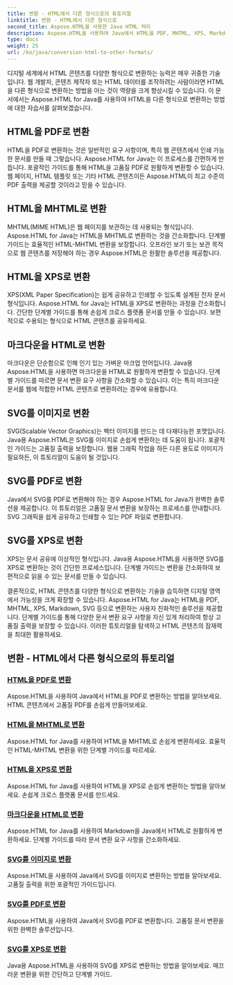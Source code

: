 ```yaml
---
title: 변환 - HTML에서 다른 형식으로의 튜토리얼
linktitle: 변환 - HTML에서 다른 형식으로
second_title: Aspose.HTML을 사용한 Java HTML 처리
description: Aspose.HTML을 사용하여 Java에서 HTML을 PDF, MHTML, XPS, Markdown, SVG 등으로 변환하는 방법을 알아보세요. 고품질 문서 변환이 쉬워졌습니다.
type: docs
weight: 25
url: /ko/java/conversion-html-to-other-formats/
---
```


디지털 세계에서 HTML 콘텐츠를 다양한 형식으로 변환하는 능력은 매우 귀중한 기술입니다. 웹 개발자, 콘텐츠 제작자 또는 HTML 데이터를 조작하려는 사람이라면 HTML을 다른 형식으로 변환하는 방법을 아는 것이 역량을 크게 향상시킬 수 있습니다. 이 문서에서는 Aspose.HTML for Java를 사용하여 HTML을 다른 형식으로 변환하는 방법에 대한 자습서를 살펴보겠습니다.

## HTML을 PDF로 변환

HTML을 PDF로 변환하는 것은 일반적인 요구 사항이며, 특히 웹 콘텐츠에서 인쇄 가능한 문서를 만들 때 그렇습니다. Aspose.HTML for Java는 이 프로세스를 간편하게 만듭니다. 포괄적인 가이드를 통해 HTML을 고품질 PDF로 원활하게 변환할 수 있습니다. 웹 페이지, HTML 템플릿 또는 기타 HTML 콘텐츠이든 Aspose.HTML이 최고 수준의 PDF 출력을 제공할 것이라고 믿을 수 있습니다.

## HTML을 MHTML로 변환

MHTML(MIME HTML)은 웹 페이지를 보관하는 데 사용되는 형식입니다. Aspose.HTML for Java는 HTML을 MHTML로 변환하는 것을 간소화합니다. 단계별 가이드는 효율적인 HTML-MHTML 변환을 보장합니다. 오프라인 보기 또는 보관 목적으로 웹 콘텐츠를 저장해야 하는 경우 Aspose.HTML은 원활한 솔루션을 제공합니다.

## HTML을 XPS로 변환

XPS(XML Paper Specification)는 쉽게 공유하고 인쇄할 수 있도록 설계된 전자 문서 형식입니다. Aspose.HTML for Java는 HTML을 XPS로 변환하는 과정을 간소화합니다. 간단한 단계별 가이드를 통해 손쉽게 크로스 플랫폼 문서를 만들 수 있습니다. 보편적으로 수용되는 형식으로 HTML 콘텐츠를 공유하세요.

## 마크다운을 HTML로 변환

마크다운은 단순함으로 인해 인기 있는 가벼운 마크업 언어입니다. Java용 Aspose.HTML을 사용하면 마크다운을 HTML로 원활하게 변환할 수 있습니다. 단계별 가이드를 따르면 문서 변환 요구 사항을 간소화할 수 있습니다. 이는 특히 마크다운 문서를 웹에 적합한 HTML 콘텐츠로 변환하려는 경우에 유용합니다.

## SVG를 이미지로 변환

SVG(Scalable Vector Graphics)는 벡터 이미지를 만드는 데 다재다능한 포맷입니다. Java용 Aspose.HTML은 SVG를 이미지로 손쉽게 변환하는 데 도움이 됩니다. 포괄적인 가이드는 고품질 출력을 보장합니다. 웹용 그래픽 작업을 하든 다른 용도로 이미지가 필요하든, 이 튜토리얼이 도움이 될 것입니다.

## SVG를 PDF로 변환

Java에서 SVG를 PDF로 변환해야 하는 경우 Aspose.HTML for Java가 완벽한 솔루션을 제공합니다. 이 튜토리얼은 고품질 문서 변환을 보장하는 프로세스를 안내합니다. SVG 그래픽을 쉽게 공유하고 인쇄할 수 있는 PDF 파일로 변환합니다.

## SVG를 XPS로 변환

XPS는 문서 공유에 이상적인 형식입니다. Java용 Aspose.HTML을 사용하면 SVG를 XPS로 변환하는 것이 간단한 프로세스입니다. 단계별 가이드는 변환을 간소화하여 보편적으로 읽을 수 있는 문서를 만들 수 있습니다.

결론적으로, HTML 콘텐츠를 다양한 형식으로 변환하는 기술을 습득하면 디지털 영역에서 가능성을 크게 확장할 수 있습니다. Aspose.HTML for Java는 HTML을 PDF, MHTML, XPS, Markdown, SVG 등으로 변환하는 사용자 친화적인 솔루션을 제공합니다. 단계별 가이드를 통해 다양한 문서 변환 요구 사항을 자신 있게 처리하여 항상 고품질 출력을 보장할 수 있습니다. 이러한 튜토리얼을 탐색하고 HTML 콘텐츠의 잠재력을 최대한 활용하세요.

## 변환 - HTML에서 다른 형식으로의 튜토리얼
### [HTML을 PDF로 변환](./convert-html-to-pdf/)
Aspose.HTML을 사용하여 Java에서 HTML을 PDF로 변환하는 방법을 알아보세요. HTML 콘텐츠에서 고품질 PDF를 손쉽게 만들어보세요.
### [HTML을 MHTML로 변환](./convert-html-to-mhtml/)
Aspose.HTML for Java를 사용하여 HTML을 MHTML로 손쉽게 변환하세요. 효율적인 HTML-MHTML 변환을 위한 단계별 가이드를 따르세요.
### [HTML을 XPS로 변환](./convert-html-to-xps/)
Aspose.HTML for Java를 사용하여 HTML을 XPS로 손쉽게 변환하는 방법을 알아보세요. 손쉽게 크로스 플랫폼 문서를 만드세요.
### [마크다운을 HTML로 변환](./convert-markdown-to-html/)
Aspose.HTML for Java를 사용하여 Markdown을 Java에서 HTML로 원활하게 변환하세요. 단계별 가이드를 따라 문서 변환 요구 사항을 간소화하세요.
### [SVG를 이미지로 변환](./convert-svg-to-image/)
Aspose.HTML을 사용하여 Java에서 SVG를 이미지로 변환하는 방법을 알아보세요. 고품질 출력을 위한 포괄적인 가이드입니다.
### [SVG를 PDF로 변환](./convert-svg-to-pdf/)
Aspose.HTML을 사용하여 Java에서 SVG를 PDF로 변환합니다. 고품질 문서 변환을 위한 완벽한 솔루션입니다.
### [SVG를 XPS로 변환](./convert-svg-to-xps/)
Java용 Aspose.HTML을 사용하여 SVG를 XPS로 변환하는 방법을 알아보세요. 매끄러운 변환을 위한 간단하고 단계별 가이드.